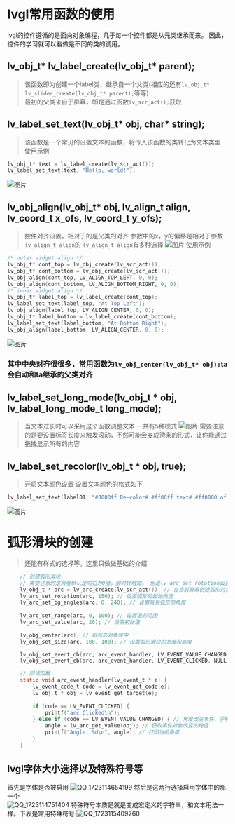 # lvgl常用函数的使用 
lvgl的控件遵循的是面向对象编程，几乎每一个控件都是从元类继承而来。 
因此，控件的学习就可以看做是不同的类的调用。
## lv_obj_t* lv_label_create(lv_obj_t* parent); 
>该函数即为创建一个label类，继承自一个父类(相应的还有```lv_obj_t* lv_slider_create(lv_obj_t* parent);```等等)  
>最初的父类来自于屏幕，即是通过函数```lv_scr_act();```获取  

## lv_label_set_text(lv_obj_t* obj, char* string);
>该函数是一个常见的设置文本的函数，将传入该函数的类转化为文本类型
>使用示例
```C
lv_obj_t* text = lv_label_create(lv_scr_act());
lv_label_set_text(text, "Hello, world!");
```

![图片](https://github.com/user-attachments/assets/562e1faa-33d5-41ea-9e29-eefc230869e7)

## lv_obj_align(lv_obj_t* obj, lv_align_t align, lv_coord_t x_ofs, lv_coord_t y_ofs); 
>控件对齐设置，相对于的是父类的对齐
>参数中的x，y的偏移是相对于参数```lv_align_t align```的
>```lv_align_t align```有多种选择
![图片](https://github.com/user-attachments/assets/72d2b290-73d9-4a05-a743-2997cd29e7e5)
>使用示例
```C
/* outer widget align */
lv_obj_t* cont_top = lv_obj_create(lv_scr_act());
lv_obj_t* cont_bottom = lv_obj_create(lv_scr_act());
lv_obj_align(cont_top, LV_ALIGN_TOP_LEFT, 0, 0);
lv_obj_align(cont_bottom, LV_ALIGN_BOTTOM_RIGHT, 0, 0);
/* inner widget align */
lv_obj_t* label_top = lv_label_create(cont_top);
lv_label_set_text(label_top, "At Top Left");
lv_obj_align(label_top, LV_ALIGN_CENTER, 0, 0);
lv_obj_t* label_bottom = lv_label_create(cont_bottom);
lv_label_set_text(label_bottom, "At Bottom Right");
lv_obj_align(label_bottom, LV_ALIGN_CENTER, 0, 0);
```
![图片](https://github.com/user-attachments/assets/1231e2ab-679b-49ac-a5f2-a923f63a89d4)
### 其中中央对齐很很多，常用函数为```lv_obj_center(lv_obj_t* obj);```ta会自动和ta继承的父类对齐 

## lv_label_set_long_mode(lv_obj_t * obj, lv_label_long_mode_t long_mode);
>当文本过长时可以采用这个函数调整文本
>一共有5种模式
![图片](https://github.com/user-attachments/assets/97afe5ff-6901-4955-98a9-3f0a95e6f740)
>需要注意的是要设置标签长度来触发滚动，不然可能会变成滑条的形式，让你能通过拖拽显示所有的内容

## lv_label_set_recolor(lv_obj_t * obj, true);
>开启文本颜色设置
>设置文本颜色的格式如下
```C
lv_label_set_text(label01, "#0000ff Re-color# #ff00ff text# #ff0000 of a# label.");
```
![图片](https://github.com/user-attachments/assets/7110fd2c-a598-409b-b9d0-b8169d837645)

# 弧形滑块的创建
>还能有样式的选择等，这里只做做基础的介绍
```C
    // 创建弧形滑块
    // 需要注意的是角度默认是向右为0度，顺时针增加。 但是lv_arc_set_rotation设置了之后就是相对于设置的角度了
    lv_obj_t * arc = lv_arc_create(lv_scr_act()); // 在当前屏幕创建弧形对象
    lv_arc_set_rotation(arc, 150); // 设置弧形的起始角度
    lv_arc_set_bg_angles(arc, 0, 240); // 设置背景弧形的角度
    
    lv_arc_set_range(arc, 0, 100); // 设置值的范围
    lv_arc_set_value(arc, 20); // 设置初始值
    
    lv_obj_center(arc); // 将弧形对象居中
    lv_obj_set_size(arc, 100, 100); // 设置弧形滑块的宽度和高度

    lv_obj_set_event_cb(arc, arc_event_handler, LV_EVENT_VALUE_CHANGED, NULL); // 注册回调函数，常用的事件类型一般是值的变化和点击
    lv_obj_set_event_cb(arc, arc_event_handler, LV_EVENT_CLICKED, NULL);
```
```C
    // 回调函数
    static void arc_event_handler(lv_event_t * e) {
        lv_event_code_t code = lv_event_get_code(e);
        lv_obj_t * obj = lv_event_get_target(e);
    
        if (code == LV_EVENT_CLICKED) {
            printf("arc Clicked\n");
        } else if (code == LV_EVENT_VALUE_CHANGED) { // 角度改变事件，手触摸/拖动进度条
            angle = lv_arc_get_value(obj); // 获取事件对象改变的角度
            printf("Angle: %d\n", angle); // 打印当前角度
        }
    }
```

## lvgl字体大小选择以及特殊符号等
首先是字体是否被启用 
![QQ_1723114654199](https://github.com/user-attachments/assets/692a7516-9f8c-4213-b0e9-c65ff5950390) 
然后是这两行选择启用字体中的那一个  
![QQ_1723114751404](https://github.com/user-attachments/assets/9a7adefc-9090-4b55-8636-3cb6a86989c4) 
特殊符号本质是就是变成宏定义的字符串，和文本用法一样。下表是常用特殊符号
![QQ_1723115409260](https://github.com/user-attachments/assets/5c8ac3f6-5292-4a94-b2e0-b164956cab34)




